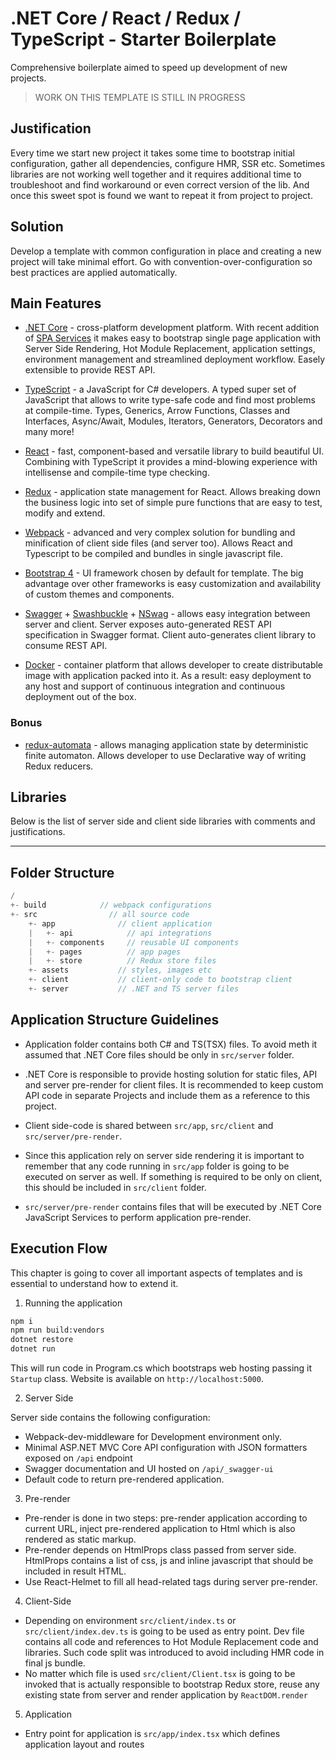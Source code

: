# .NET Core / React / Redux / TypeScript - Starter Boilerplate
Comprehensive boilerplate aimed to speed up development of new projects.

> WORK ON THIS TEMPLATE IS STILL IN PROGRESS

## Justification
Every time we start new project it takes some time to bootstrap initial configuration, gather all dependencies, configure HMR, SSR etc. Sometimes libraries are not working well together and it requires additional time to troubleshoot and find workaround or even correct version of the lib. And once this sweet spot is found we want to repeat it from project to project.

## Solution
Develop a template with common configuration in place and creating a new project will take minimal effort. Go with convention-over-configuration so best practices are applied automatically.

## Main Features

- [.NET Core](https://www.microsoft.com/net/core) - cross-platform development platform. With recent addition of [SPA Services](https://github.com/aspnet/JavaScriptServices) it makes easy to bootstrap single page application with Server Side Rendering, Hot Module Replacement, application settings, environment management and streamlined deployment workflow. Easely extensible to provide REST API. 

- [TypeScript](https://www.typescriptlang.org/) - a JavaScript for C# developers. A typed super set of JavaScript that allows to write type-safe code and find most problems at compile-time. Types, Generics, Arrow Functions, Classes and Interfaces, Async/Await, Modules, Iterators, Generators, Decorators and many more!

- [React](https://github.com/facebook/react) - fast, component-based and versatile library to build beautiful UI. Combining with TypeScript it provides a mind-blowing experience with intellisense and compile-time type checking.

- [Redux](https://github.com/reactjs/redux) - application state management for React. Allows breaking down the business logic into set of simple pure functions that are easy to test, modify and extend.

- [Webpack](https://webpack.js.org) - advanced and very complex solution for bundling and minification of client side files (and server too). Allows React and Typescript to be compiled and bundles in single javascript file.

- [Bootstrap 4](https://v4-alpha.getbootstrap.com) - UI framework chosen by default for template. The big advantage over other frameworks is easy customization and availability of custom themes and components.

- [Swagger](https://swagger.io/) + [Swashbuckle](https://github.com/domaindrivendev/Swashbuckle.AspNetCore) + [NSwag](https://github.com/RSuter/NSwag) - allows easy integration between server and client. Server exposes auto-generated REST API specification in Swagger format. Client auto-generates client library to consume REST API.

- [Docker](https://www.docker.com/) - container platform that allows developer to create distributable image with application packed into it. As a result: easy deployment to any host and support of continuous integration and continuous deployment out of the box.

### Bonus

- [redux-automata](https://github.com/mocoding-software/redux-automata) - allows managing application state by deterministic finite automaton. Allows developer to use Declarative way of writing Redux reducers.

## Libraries
Below is the list of server side and client side libraries with comments and justifications.

___

## Folder Structure 

```cs
/
+- build            // webpack configurations
+- src                // all source code 
    +- app              // client application
    |   +- api            // api integrations
    |   +- components     // reusable UI components
    |   +- pages          // app pages
    |   +- store          // Redux store files
    +- assets           // styles, images etc
    +- client           // client-only code to bootstrap client
    +- server           // .NET and TS server files

```

## Application Structure Guidelines

* Application folder contains both C# and TS(TSX) files. To avoid meth it assumed that .NET Core files should be only in ```src/server``` folder. 

* .NET Core is responsible to provide hosting solution for static files, API and server pre-render for client files. It is recommended to keep custom API code in separate Projects and include them as a reference to this project.

* Client side-code is shared between ```src/app```, ```src/client``` and ```src/server/pre-render```. 

* Since this application rely on server side rendering it is important to remember that any code running in ```src/app``` folder is going to be executed on server as well. If something is required to be only on client, this should be included in ```src/client``` folder.

* ```src/server/pre-render``` contains files that will be executed by .NET Core JavaScript Services to perform application pre-render.

## Execution Flow
This chapter is going to cover all important aspects of templates and is essential to understand how to extend it.

1. Running  the application
```sh
npm i
npm run build:vendors
dotnet restore
dotnet run
```

This will run code in Program.cs which bootstraps web hosting passing it ```Startup``` class. Website is available on ```http://localhost:5000```.

2. Server Side 

Server side contains the following configuration:
* Webpack-dev-middleware for Development environment only.
* Minimal ASP.NET MVC Core API configuration with JSON formatters exposed on ```/api``` endpoint
* Swagger documentation and UI hosted on ```/api/_swagger-ui```
* Default code to return pre-rendered application.

3. Pre-render
* Pre-render is done in two steps: pre-render application according to current URL, inject pre-rendered application to Html which is also rendered as static markup.
* Pre-render depends on HtmlProps class passed from server side. HtmlProps contains a list of css, js and inline javascript that should be included in result HTML.
* Use React-Helmet to fill all head-related tags during server pre-render.

4. Client-Side
* Depending on environment ```src/client/index.ts``` or ```src/client/index.dev.ts``` is going to be used as entry point. Dev file contains all code and references to Hot Module Replacement code and libraries. Such code split was introduced to avoid including HMR code in final js bundle.
* No matter which file is used ```src/client/Client.tsx``` is going to be invoked that is actually responsible to bootstrap Redux store, reuse any existing state from server and render application by ```ReactDOM.render```

5. Application
* Entry point for application is ```src/app/index.tsx``` which defines application layout and routes 